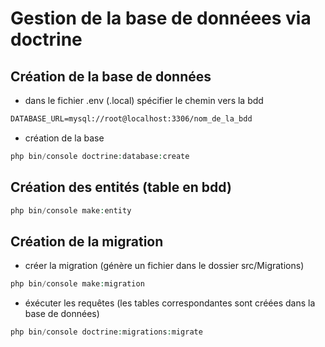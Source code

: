 # Gestion de la base de donnéees via doctrine

## Création de la base de données

* dans le fichier .env (.local) spécifier le chemin vers la bdd

```txt
DATABASE_URL=mysql://root@localhost:3306/nom_de_la_bdd
```

* création de la base

```php
php bin/console doctrine:database:create
```

## Création des entités (table en bdd)

```php
php bin/console make:entity
```

## Création de la migration

* créer la migration (génère un fichier dans le dossier src/Migrations)

```php
php bin/console make:migration
```

* éxécuter les requêtes (les tables correspondantes sont créées dans la base de données)

```php
php bin/console doctrine:migrations:migrate
```